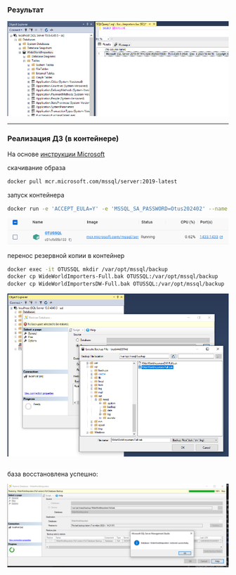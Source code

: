 ### Результат

![result](../src/hw01_result.png)

<hr>

### Реализация ДЗ (в контейнере)

На основе [инструкции Microsoft](https://learn.microsoft.com/ru-ru/sql/linux/tutorial-restore-backup-in-sql-server-container?view=sql-server-ver16&tabs=prod)

скачивание образа

```bash
docker pull mcr.microsoft.com/mssql/server:2019-latest
```

запуск контейнера

```bash
docker run -e 'ACCEPT_EULA=Y' -e 'MSSQL_SA_PASSWORD=Otus202402' --name 'OTUSSQL' -p 1433:1433 -v sql1data:/var/opt/mssql -d mcr.microsoft.com/mssql/server:2019-latest
```
![docker](../src/hw01_docker.png)

перенос резервной копии в контейнер

```bash
docker exec -it OTUSSQL mkdir /var/opt/mssql/backup
docker cp WideWorldImporters-Full.bak OTUSSQL:/var/opt/mssql/backup
docker cp WideWorldImportersDW-Full.bak OTUSSQL:/var/opt/mssql/backup
```
![restore_from_backup](../src/hw01_restore_from_backup.png)
```
```
база восстановлена успешно:


![resore_succsess](../src/hw01_resore_succsess.png)
